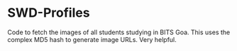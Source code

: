 # SWD-Profiles
Code to fetch the images of all students studying in BITS Goa.
This uses the complex MD5 hash to generate image URLs. Very helpful.
